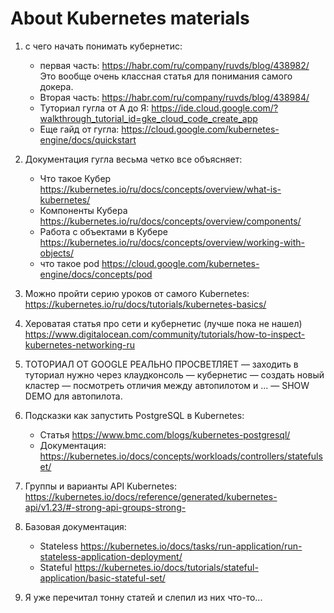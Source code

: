 # About Kubernetes materials

1. с чего начать понимать кубернетис:
    - первая часть: https://habr.com/ru/company/ruvds/blog/438982/
      Это вообще очень классная статья для понимания самого докера.
    - Вторая часть: https://habr.com/ru/company/ruvds/blog/438984/
    - Туториал гугла от А до
      Я: https://ide.cloud.google.com/?walkthrough_tutorial_id=gke_cloud_code_create_app
    - Еще гайд от гугла: https://cloud.google.com/kubernetes-engine/docs/quickstart
2. Документация гугла  весьма четко все объясняет:
    - Что такое Кубер https://kubernetes.io/ru/docs/concepts/overview/what-is-kubernetes/
    - Компоненты Кубера https://kubernetes.io/ru/docs/concepts/overview/components/
    - Работа с объектами в Кубере https://kubernetes.io/ru/docs/concepts/overview/working-with-objects/
    - что такое pod https://cloud.google.com/kubernetes-engine/docs/concepts/pod

4. Можно пройти серию уроков от самого
   Kubernetes: https://kubernetes.io/ru/docs/tutorials/kubernetes-basics/
5. Хероватая статья про сети и кубернетис (лучше пока не
   нашел) https://www.digitalocean.com/community/tutorials/how-to-inspect-kubernetes-networking-ru
6. ТОТОРИАЛ ОТ GOOGLE РЕАЛЬНО ПРОСВЕТЛЯЕТ — заходить в туториал нужно через клаудконсоль —
   кубернетис — создать новый кластер — посмотреть отличия между автопилотом и ... — SHOW DEMO для
   автопилота.
7. Подсказки как запустить PostgreSQL в Kubernetes:
    - Статья https://www.bmc.com/blogs/kubernetes-postgresql/
    - Документация: https://kubernetes.io/docs/concepts/workloads/controllers/statefulset/
8. Группы и варианты API
   Kubernetes: https://kubernetes.io/docs/reference/generated/kubernetes-api/v1.23/#-strong-api-groups-strong-
9. Базовая документация:
    - Stateless https://kubernetes.io/docs/tasks/run-application/run-stateless-application-deployment/
    - Stateful https://kubernetes.io/docs/tutorials/stateful-application/basic-stateful-set/
10. Я уже перечитал тонну статей и слепил из них что-то...